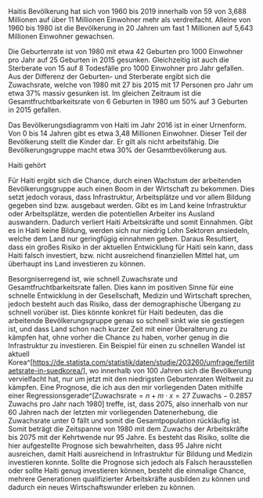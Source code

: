 Haitis Bevölkerung hat sich von 1960 bis 2019 innerhalb von 59 von 3,688 Millionen auf über 11 Millionen Einwohner mehr als verdreifacht. Alleine von 1960 bis 1980 ist die Bevölkerung in 20 Jahren um fast 1 Millionen auf 5,643 Millionen Einwohner gewachsen.

Die Geburtenrate ist von 1980 mit etwa 42 Geburten pro 1000 Einwohner pro Jahr auf 25 Geburten in 2015 gesunken. Gleichzeitig ist auch die Sterberate von 15 auf 8 Todesfälle pro 1000 Einwohner pro Jahr gefallen. Aus der Differenz der Geburten- und Sterberate ergibt sich die Zuwachsrate, welche von 1980 mit 27 bis 2015 mit 17 Personen pro Jahr um etwa 37% massiv gesunken ist. Im gleichen Zeitraum ist die Gesamtfruchtbarkeitsrate von 6 Geburten in 1980 um 50% auf 3 Geburten in 2015 gefallen.

Das Bevölkerungsdiagramm von Haiti im Jahr 2016 ist in einer Urnenform. Von 0 bis 14 Jahren gibt es etwa 3,48 Millionen Einwohner. Dieser Teil der Bevölkerung stellt die Kinder dar. Er gilt als nicht arbeitsfähig. Die Bevölkerungsgruppe macht etwa 30% der Gesamtbevölkerung aus.

Haiti gehört 

Für Haiti ergibt sich die Chance, durch einen Wachstum der arbeitenden Bevölkerungsgruppe auch einen Boom in der Wirtschaft zu bekommen. Dies setzt jedoch voraus, dass Infrastruktur, Arbeitsplätze und vor allem Bildung gegeben sind bzw. ausgebaut werden. Gibt es im Land keine Infrastruktur oder Arbeitsplätze, werden die potentiellen Arbeiter ins Ausland auswandern. Dadurch verliert Haiti Arbeitskräfte und somit Einnahmen. Gibt es in Haiti keine Bildung, werden sich nur niedrig Lohn Sektoren ansiedeln, welche dem Land nur geringfügig einnahmen geben. Daraus Resultiert, dass ein großes Risiko in der aktuellen Entwicklung für Haiti sein kann, dass Haiti falsch investiert, bzw. nicht ausreichend finanziellen Mittel hat, um überhaupt ins Land investieren zu können.

Besorgniserregend ist, wie schnell Zuwachsrate und Gesamtfruchtbarkeitsrate fallen. Dies kann im positiven Sinne für eine schnelle Entwicklung in der Gesellschaft, Medizin und Wirtschaft sprechen, jedoch besteht auch das Risiko, dass der demographische Übergang zu schnell vorüber ist. Dies könnte konkret für Haiti bedeuten, das die arbeitende Bevölkerungsgruppe genau so schnell sinkt wie sie gestiegen ist, und dass Land schon nach kurzer Zeit mit einer Überalterung zu kämpfen hat, ohne vorher die Chance zu haben, vorher genug in die Infrastruktur zu investieren. Ein Beispiel für einen zu schnellen Wandel ist aktuell Korea^[https://de.statista.com/statistik/daten/studie/203260/umfrage/fertilitaetsrate-in-suedkorea/], wo innerhalb von 100 Jahren sich die Bevölkerung vervielfacht hat, nur um jetzt mit den niedrigsten Geburtenraten Weltweit zu kämpfen. Eine Prognose, die ich aus den mir vorliegenden Daten mithilfe einer Regressionsgerade^[$\text{Zuwachsrate}=n + m\cdot x=27\text{ Zuwachs}-0.2857\text{ Zuwachs pro Jahr nach 1980}$] treffe, ist, dass 2075, also innerhalb von nur 60 Jahren nach der letzten mir vorliegenden Datenerhebung, die Zuwachsrate unter 0 fällt und somit die Gesamtpopulation rückläufig ist. Somit beträgt die Zeitspanne von 1980 mit dem Zuwachs der Arbeitskräfte bis 2075 mit der Kehrtwende nur 95 Jahre. Es besteht das Risiko, sollte die hier aufgestellte Prognose sich bewahrheiten, dass 95 Jahre nicht ausreichen, damit Haiti ausreichend in Infrastruktur für Bildung und Medizin investieren konnte.
Sollte die Prognose sich jedoch als Falsch herausstellen oder sollte Haiti genug investieren können, besteht die einmalige Chance, mehrere Generationen qualifizierter Arbeitskräfte ausbilden zu können und dadurch ein neues Wirtschaftswunder erleben zu können.
